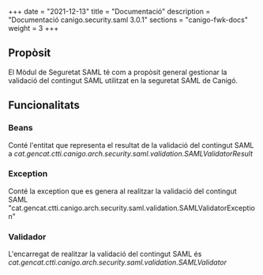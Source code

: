 +++
date        = "2021-12-13"
title       = "Documentació"
description = "Documentació canigo.security.saml 3.0.1"
sections    = "canigo-fwk-docs"
weight      = 3
+++

## Propòsit

El Mòdul de Seguretat SAML té com a propòsit general gestionar la validació del contingut SAML utilitzat en la seguretat SAML de Canigó.

## Funcionalitats

### Beans

Conté l'entitat que representa el resultat de la validació del contingut SAML a *cat.gencat.ctti.canigo.arch.security.saml.validation.SAMLValidatorResult*

### Exception

Conté la exception que es genera al realitzar la validació del contingut SAML "cat.gencat.ctti.canigo.arch.security.saml.validation.SAMLValidatorException"

### Validador

L'encarregat de realitzar la validació del contingut SAML és *cat.gencat.ctti.canigo.arch.security.saml.validation.SAMLValidator*
